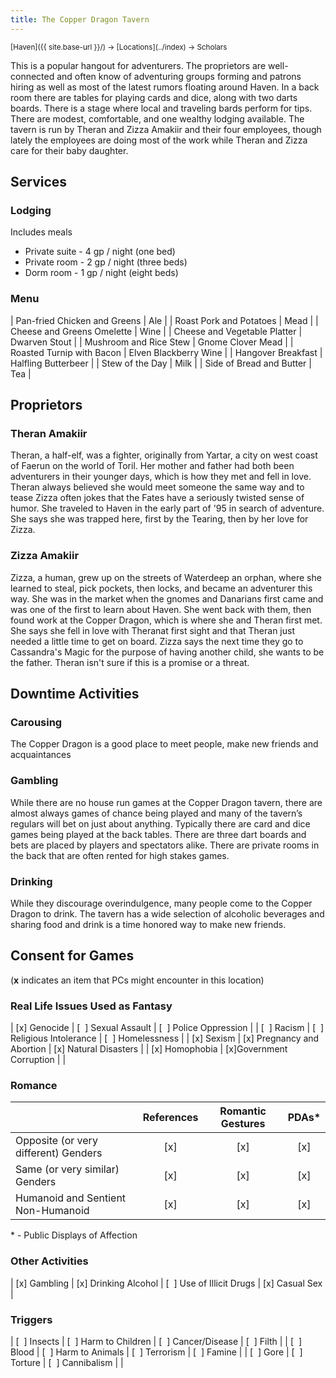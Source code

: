 ```yaml
---
title: The Copper Dragon Tavern
---
```


<span style="font-size:smaller;">
  [Haven]({{ site.base-url }}/) -> [Locations](../index) -> Scholars
</span>

This is a popular hangout for adventurers.  The proprietors are well-connected and often know of adventuring groups forming and patrons hiring as well as most of the latest rumors floating around Haven.  In a back room there are tables for playing cards and dice, along with two darts boards.  There is a stage where local and traveling bards perform for tips.  There are modest, comfortable, and one wealthy lodging available.  The tavern is run by Theran and Zizza Amakiir and their four employees, though lately the employees are doing most of the work while Theran and Zizza care for their baby daughter.

## Services

### Lodging

Includes meals

* Private suite - 4 gp / night (one bed)
* Private room - 2 gp / night (three beds)
* Dorm room - 1 gp / night (eight beds)

### Menu

| Pan-fried Chicken and Greens | Ale |
| Roast Pork and Potatoes | Mead |
| Cheese and Greens Omelette | Wine |
| Cheese and Vegetable Platter | Dwarven Stout |
| Mushroom and Rice Stew | Gnome Clover Mead |
| Roasted Turnip with Bacon | Elven Blackberry Wine |
| Hangover Breakfast | Halfling Butterbeer |
| Stew of the Day | Milk |
| Side of Bread and Butter | Tea |

## Proprietors

### Theran Amakiir

Theran, a half-elf, was a fighter, originally from Yartar, a city on west coast of Faerun on the world of Toril.  Her mother and father had both been adventurers in their younger days, which is how they met and fell in love.  Theran always believed she would meet someone the same way and to tease Zizza often jokes that the Fates have a seriously twisted sense of humor.  She traveled to Haven in the early part of '95 in search of adventure.  She says she was trapped here, first by the Tearing, then by her love for Zizza.

### Zizza Amakiir

Zizza, a human, grew up on the streets of Waterdeep an orphan, where she learned to steal, pick pockets, then locks, and became an adventurer this way.  She was in the market when the gnomes and Danarians first came and was one of the first to learn about Haven.  She went back with them, then found work at the Copper Dragon, which is where she and Theran first met.  She says she fell in love with Theranat first sight and that Theran just needed a little time to get on board.  Zizza says the next time they go to Cassandra's Magic for the purpose of having another child, she wants to be the father.  Theran isn't sure if this is a promise or a threat.

## Downtime Activities

### Carousing

The Copper Dragon is a good place to meet people, make new friends and acquaintances 

### Gambling

While there are no house run games at the Copper Dragon tavern, there are almost always games of chance being played and many of the tavern’s regulars will bet on just about anything. Typically there are card and dice games being played at the back tables. There are three dart boards and bets are placed by players and spectators alike. There are private rooms in the back that are often rented for high stakes games.

### Drinking

While they discourage overindulgence, many people come to the Copper Dragon to drink. The tavern has a wide selection of alcoholic beverages and sharing food and drink is a time honored way to make new friends.

## Consent for Games

(**x** indicates an item that PCs might encounter in this location)

### Real Life Issues Used as Fantasy

| [x] Genocide | [&nbsp; ] Sexual Assault | [&nbsp; ] Police Oppression |
| [&nbsp; ] Racism | [&nbsp; ] Religious Intolerance | [&nbsp; ] Homelessness |
| [x] Sexism | [x] Pregnancy and Abortion | [x] Natural Disasters |
| [x] Homophobia | [x]Government Corruption | |

### Romance

|                                      | References | Romantic Gestures | PDAs* |
| ---                                  | :-:        | :-:               | :-:   |
| Opposite (or very different) Genders | [x]        | [x]               | [x]   |
| Same (or very similar) Genders       | [x]        | [x]               | [x]   |
| Humanoid and Sentient Non-Humanoid   | [x]        | [x]               | [x]   |
                                              
\* - Public Displays of Affection

### Other Activities

| [x] Gambling | [x] Drinking Alcohol | [&nbsp; ] Use of Illicit Drugs | [x] Casual Sex |

### Triggers

| [&nbsp; ] Insects | [&nbsp; ] Harm to Children | [&nbsp; ] Cancer/Disease | [&nbsp; ] Filth  |
| [&nbsp; ] Blood   | [&nbsp; ] Harm to Animals  | [&nbsp; ] Terrorism      | [&nbsp; ] Famine |
| [&nbsp; ] Gore    | [&nbsp; ] Torture          | [&nbsp; ] Cannibalism    |                  |
